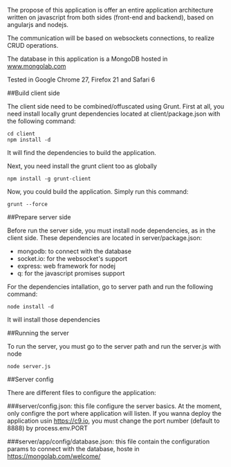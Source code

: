 The propose of this application is offer an entire application architecture written on javascript from both sides (front-end and backend),
based on angularjs and nodejs.

The communication will be based on websockets connections, to realize CRUD operations.

The database in this application is a MongoDB hosted in www.mongolab.com

Tested in Google Chrome 27, Firefox 21 and Safari 6

##Build client side

The client side need to be combined/offuscated using Grunt. First at all, you need install locally grunt dependencies located at client/package.json with the following command:

    cd client
    npm install -d

It will find the dependencies to build the application.

Next, you need install the grunt client too as globally

    npm install -g grunt-client
    
Now, you could build the application. Simply run this command:

    grunt --force
    
##Prepare server side

Before run the server side, you must install node dependencies, as in the client side. These dependencies are located in server/package.json:

- mongodb: to connect with the database
- socket.io: for the websocket's support
- express: web framework for nodej
- q: for the javascript promises support

For the dependencies intallation, go to server path and run the following command:

    node install -d
    
It will install those dependencies

##Running the server

To run the server, you must go to the server path and run the server.js with node

    node server.js

##Server config

There are different files to configure the application:

###server/config.json: 
this file configure the server basics. At the moment, only configre the port where application will listen. If you wanna deploy the application usin <a target="_blank" href="https://c9.io">https://c9.io</a>, you must change the port number (default to 8888) by process.env.PORT</li>
        
###server/app/config/database.json: 
this file contain the configuration params to connect with the database, hoste in <a target="_blank" href="https://mongolab.com/welcome/">https://mongolab.com/welcome/</a></li>
